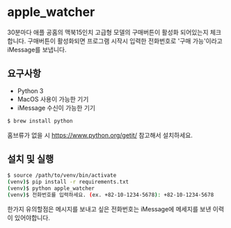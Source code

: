 # apple_watcher
  
30분마다 애플 공홈의 맥북15인치 고급형 모델의 구매버튼이 활성화 되어있는지 체크합니다.
구매버튼이 활성화되면 프로그램 시작시 입력한 전화번호로 '구매 가능'이라고 iMessage를 보냅니다.

## 요구사항
  - Python 3
  - MacOS 사용이 가능한 기기 
  - iMessage 수신이 가능한 기기

  ```bash
  $ brew install python
  ```
  
  홈브류가 없을 시 https://www.python.org/getit/ 참고해서 설치하세요.
  
  
## 설치 및 실행
```bash
$ source /path/to/venv/bin/activate
(venv)$ pip install -r requirements.txt
(venv)$ python apple_watcher
(venv)$ 전화번호를 입력하세요. (ex. +82-10-1234-5678): +82-10-1234-5678
```
한가지 유의할점은 메시지를 보내고 싶은 전화번호는 iMessage에 메세지를 보낸 이력이 있어야합니다.
